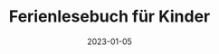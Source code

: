 ---
date: '2023-01-05'
title: "Ferienlesebuch für Kinder"
thumbnail: "/calendarImg/e57edb_bfd4e3b5decc4259911f46f6c376b000_mv2.jpg"
description: "Wenn Sie in Trier sind - kommen Sie zum Kennenlernen und Lauschen interessanter Geschichten, lesen Sie Urlaubsmärchen und kommen Sie in Weihnachtsstimmung!"
link: 'https://docs.google.com/forms/d/e/1FAIpQLSd91BiSuBVD5w9SgOIotsghWuYbdT7v5GKyxtRgBhLVXxHy7w/viewform?usp=sharing'
---